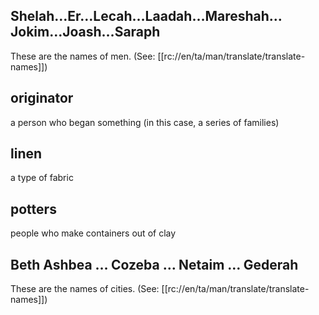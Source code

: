 ## Shelah…Er…Lecah…Laadah…Mareshah…Jokim…Joash…Saraph ##

These are the names of men. (See: [[rc://en/ta/man/translate/translate-names]])

## originator ##

a person who began something (in this case, a series of families)

## linen ##

a type of fabric

## potters ##

people who make containers out of clay

## Beth Ashbea … Cozeba … Netaim … Gederah ##

These are the names of cities. (See: [[rc://en/ta/man/translate/translate-names]])